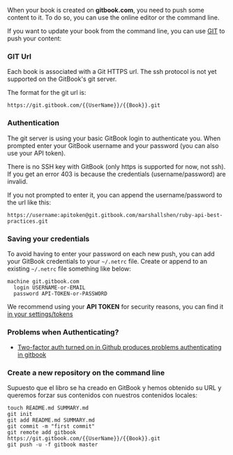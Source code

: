 When your book is created on **gitbook.com**, you need to push some content to it. To do so, you can use the online editor or the command line.

If you want to update your book from the command line, you can use [GIT](http://git-scm.com) to push your content:

### GIT Url

Each book is associated with a Git HTTPS url. The ssh protocol is not yet supported on the GitBook's git server.

The format for the git url is:

```
https://git.gitbook.com/{{UserName}}/{{Book}}.git
```

### Authentication

The git server is using your basic GitBook login to authenticate you. When prompted enter your GitBook username and your password (you can also use your API token).

There is no SSH key with GitBook (only https is supported for now, not ssh). If you get an error 403 is because the credentials (username/password) are invalid.

If you not prompted to enter it, you can append the username/password to the url like this:

```
https://username:apitoken@git.gitbook.com/marshallshen/ruby-api-best-practices.git
```


### Saving your credentials

To avoid having to enter your password on each new push, you can add your GitBook credentials to your `~/.netrc` file. Create or append to an existing `~/.netrc` file something like below:

```
machine git.gitbook.com
  login USERNAME-or-EMAIL
  password API-TOKEN-or-PASSWORD
```

We recommend using your **API TOKEN** for security reasons, you can find it [in your settings/tokens](https://www.gitbook.com/settings/tokens)


### Problems when Authenticating?

* [Two-factor auth turned on in Github produces problems authenticating in gitbook](https://github.com/GitbookIO/gitbook/issues/1305)

### Create a new repository on the command line

Supuesto que el libro se ha creado en GitBook y hemos obtenido su URL y queremos forzar sus contenidos con nuestros contenidos locales:

```
touch README.md SUMMARY.md
git init
git add README.md SUMMARY.md
git commit -m "first commit"
git remote add gitbook https://git.gitbook.com/{{UserName}}/{{Book}}.git
git push -u -f gitbook master
```

